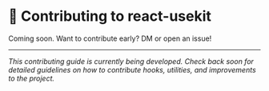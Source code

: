 # 🤝 Contributing to react-usekit

Coming soon. Want to contribute early? DM or open an issue!

---

_This contributing guide is currently being developed. Check back soon for detailed guidelines on how to contribute hooks, utilities, and improvements to the project._
